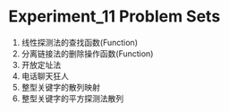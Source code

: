 # Experiment_11 Problem Sets

1. 线性探测法的查找函数(Function)
2. 分离链接法的删除操作函数(Function)
3. 开放定址法
4. 电话聊天狂人
5. 整型关键字的散列映射
6. 整型关键字的平方探测法散列
